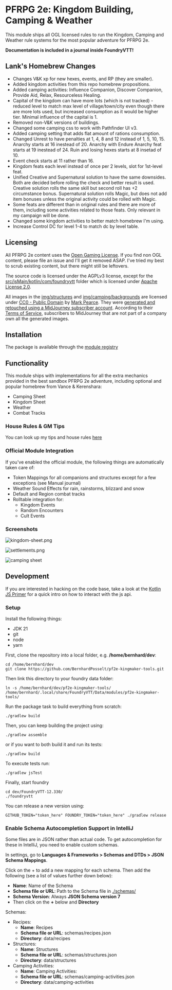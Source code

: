 # PFRPG 2e: Kingdom Building, Camping & Weather

This module ships all OGL licensed rules to run the Kingdom, Camping and Weather rule systems for the most popular adventure for PFRPG 2e.

**Documentation is included in a journal inside FoundryVTT!**

## Lank's Homebrew Changes
- Changes V&K xp for new hexes, events, and RP (they are smaller).
- Added kingdom activities from this repo homebrew propositions.
- Added camping activities: Influence Companion, Discover Companion, Provide Aid, Relax, Resourceless Healing.
- Capital of the kingdom can have more lots (which is not tracked) - reduced level to match max level of village/town/city even though there are more lots used, but increased consumption as it would be higher tier. Minimal influence of the capital is 1.
- Removed non-V&K versions of buildings.
- Changed some camping css to work with Pathfinder UI v3.
- Added camping setting that adds flat amount of rations consumption.
- Changed Unrest to have penalties at 1, 4, 8 and 12 instead of 1, 5, 10, 15. Anarchy starts at 16 inestead of 20. Anarchy with Endure Anarchy feat starts at 19 inestead of 24. Ruin and losing hexes starts at 8 insetad of 10.
- Event check starts at 11 rather than 16.
- Kingdom feats each level instead of once per 2 levels, slot for 1st-level feat.
- Unified Creative and Supernatural solution to have the same downsides. Both are decided before rolling the check and better result is used. Creative solution rolls the same skill but second roll has +2 circumstance bonus. Supernatural solution rolls Magic, but does not add item bonuses unless the original activity could be rolled with Magic.
- Some feats are different than in original rules and there are more of them, including some activities related to those feats. Only relevant in my campaign will be done.
- Changed some kingdom activities to better match homebrew I'm using.
- Increase Control DC for level 1-4 to match dc by level table.

## Licensing

All PFRPG 2e content uses the [Open Gaming License](./OpenGameLicense.md). If you find non OGL content, please file an
issue and I'll get it removed ASAP. I've tried my best to scrub existing content, but there might still be leftovers.

The source code is licensed under the AGPLv3 license, except for
the [src/jsMain/kotlin/com/foundryvtt](./src/jsMain/kotlin/com/foundryvtt) folder which is licensed
under [Apache License 2.0](./src/jsMain/kotlin/com/foundryvtt/LICENSE).

All images in the [img/structures](./img/structures) and [img/camping/backgrounds](./img/camping/backgrounds) are
licensed under [CC0 - Public Domain](https://creativecommons.org/publicdomain/zero/1.0/)
by [Mark Pearce](https://github.com/MarkPearce). They
were [generated and retouched using a MidJourney subscriber account](https://github.com/BernhardPosselt/pf2e-kingmaker-tools/issues/76).
According to their [Terms of Service](https://docs.midjourney.com/docs/terms-of-service), subscribers to MidJourney that
are not part of a company own all the generated images.

## Installation

The package is available through the [module registry](https://foundryvtt.com/packages/pf2e-kingmaker-tools)

## Functionality

This module ships with implementations for all the extra mechanics provided in the best sandbox PFRPG 2e adventure,
including optional and popular homebrew from Vance & Kerenshara:

* Camping Sheet
* Kingdom Sheet
* Weather
* Combat Tracks

### House Rules & GM Tips

You can look up my tips and house rules [here](./docs/house-rules.md)

### Official Module Integration

If you've enabled the official module, the following things are automatically taken care of:

* Token Mappings for all companions and structures except for a few exceptions (see Manual journal)
* Weather Sound Effects for rain, rainstorms, blizzard and snow
* Default and Region combat tracks
* Rolltable integration for:
    * Kingdom Events
    * Random Encounters
    * Cult Events

### Screenshots

![kingdom-sheet.png](./docs/images/kingdom-sheet.png)

![settlements.png](./docs/images/settlements.png)

![camping sheet](./img/camping/docs/camping-activities.webp)

## Development

If you are interested in hacking on the code base, take a look at the [Kotlin JS Primer](./docs/Kotlin%20JS%20Primer.md)
for a quick intro on how to interact with the js api.

### Setup

Install the following things:

* JDK 21
* git
* node
* yarn

First, clone the repository into a local folder, e.g. **/home/bernhard/dev**:

    cd /home/bernhard/dev
    git clone https://github.com/BernhardPosselt/pf2e-kingmaker-tools.git 

Then link this directory to your foundry data folder:

    ln -s /home/bernhard/dev/pf2e-kingmaker-tools/ /home/bernhard/.local/share/FoundryVTT/Data/modules/pf2e-kingmaker-tools/

Run the package task to build everything from scratch:

    ./gradlew build

Then, you can keep building the project using:

    ./gradlew assemble

or if you want to both build it and run its tests:

    ./gradlew build

To execute tests run:

    ./gradlew jsTest

Finally, start foundry

    cd dev/FoundryVTT-12.330/
    ./foundryvtt

You can release a new version using:

    GITHUB_TOKEN="token_here" FOUNDRY_TOKEN="token_here" ./gradlew release

### Enable Schema Autocompletion Support in IntelliJ

Some files are in JSON rather than actual code. To get autocompletion for these in IntelliJ, you need to enable custom
schemas.

In settings, go to **Languages & Frameworks > Schemas and DTDs > JSON Schema Mappings**.

Click on the + to add a new mapping for each schema. Then add the following (see a list of values further down below):

* **Name**: Name of the Schema
* **Schema file or URL**: Path to the Schema file in [./schemas/](./schemas/)
* **Schema Version**: Always **JSON Schema version 7**
* Then click on the **+** below and **Directory**

Schemas:

* Recipes:
    * **Name**: Recipes
    * **Schema file or URL**: schemas/recipes.json
    * **Directory**: data/recipes
* Structures:
    * **Name**: Structures
    * **Schema file or URL**: schemas/structures.json
    * **Directory**: data/structures
* Camping Activities:
    * **Name**: Camping Activities:
    * **Schema file or URL**: schemas/camping-activities.json
    * **Directory**: data/camping-activities